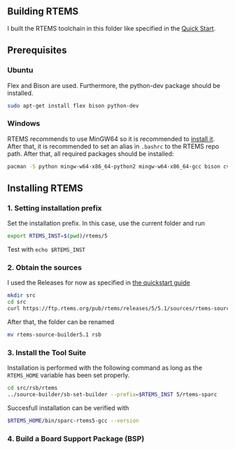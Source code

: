 ## Building RTEMS

I built the RTEMS toolchain in this folder like
specified in the [Quick Start](https://docs.rtems.org/branches/master/user/start/index.html).

## Prerequisites

### Ubuntu
Flex and Bison are used. Furthermore, the python-dev package should be installed.

```sh
sudo apt-get install flex bison python-dev
```

### Windows

RTEMS recommends to use MinGW64 so it is recommended to [install it](https://www.msys2.org/).
After that, it is recommended to set an alias in `.bashrc` to the RTEMS repo path.
After that, all required packages should be installed:

```sh
pacman -S python mingw-w64-x86_64-python2 mingw-w64-x86_64-gcc bison cvs diffutils git make patch tar texinfo unzip flex
```

## Installing RTEMS

### 1. Setting installation prefix

Set the installation prefix. In this case, use the current folder
and run

```sh
export RTEMS_INST=$(pwd)/rtems/5
```

Test with `echo $RTEMS_INST`

### 2. Obtain the sources

I used the Releases for now as specified in 
[the quickstart guide](https://docs.rtems.org/branches/master/user/start/sources.html)

```sh
mkdir src
cd src
curl https://ftp.rtems.org/pub/rtems/releases/5/5.1/sources/rtems-source-builder-5.1.tar.xz | tar xJf -
```

After that, the folder can be renamed 
```sh
mv rtems-source-builder5.1 rsb
```

### 3. Install the Tool Suite

Installation is performed with the following command
as long as the `RTEMS_HOME` variable has been set properly.

```sh
cd src/rsb/rtems
../source-builder/sb-set-builder --prefix=$RTEMS_INST 5/rtems-sparc
```

Succesfull installation can be verified with
```sh
$RTEMS_HOME/bin/sparc-rtems5-gcc --version
```

### 4. Build a Board Support Package (BSP)
